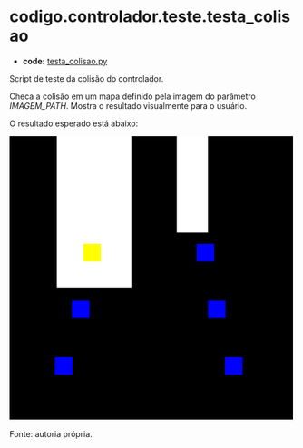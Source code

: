 <a id="codigo-controlador-teste-testa-colisao"></a>

# codigo.controlador.teste.testa_colisao

* **code:**
  [testa_colisao.py](../../../../codigo/controlador/teste/testa_colisao.py)

<a id="module-codigo.controlador.teste.testa_colisao"></a>

Script de teste da colisão do controlador.

Checa a colisão em um mapa definido pela imagem do parâmetro *IMAGEM_PATH*. Mostra o resultado visualmente para o usuário.

O resultado esperado está abaixo:

![image](../../../../codigo/controlador/img/teste-colisao.png)

Fonte: autoria própria.
